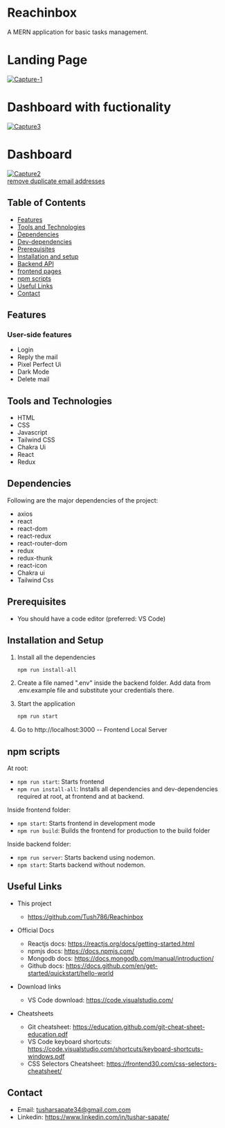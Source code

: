 # Reachinbox

A MERN application for basic tasks management.
<h1>Landing Page</h1>
<a href="https://ibb.co/GMwvG4f"><img src="https://i.ibb.co/94X9Bkm/Capture-1.png" alt="Capture-1" border="0"></a>

<h1>Dashboard with fuctionality</h1>
<a href="https://ibb.co/826HKMm"><img src="https://i.ibb.co/TRmsvcw/Capture3.png" alt="Capture3" border="0"></a>

<h1>Dashboard</h1>
<a href="https://ibb.co/PNmcDqt"><img src="https://i.ibb.co/Ms2cBF9/Capture2.png" alt="Capture2" border="0"></a><br /><a target='_blank' href='https://dedupelist.com/'>remove duplicate email addresses</a><br />


## Table of Contents

- [Features](#features)
- [Tools and Technologies](#tools-and-technologies)
- [Dependencies](#dependencies)
- [Dev-dependencies](#dev-dependencies)
- [Prerequisites](#prerequisites)
- [Installation and setup](#installation-and-setup)
- [Backend API](#backend-api)
- [frontend pages](#frontend-pages)
- [npm scripts](#npm-scripts)
- [Useful Links](#useful-links)
- [Contact](#contact)

## Features

### User-side features

- Login
- Reply the mail
- Pixel Perfect Ui
- Dark Mode
- Delete mail

## Tools and Technologies

- HTML
- CSS
- Javascript
- Tailwind CSS
- Chakra Ui
- React
- Redux

## Dependencies

Following are the major dependencies of the project:

- axios
- react
- react-dom
- react-redux
- react-router-dom
- redux
- redux-thunk
- react-icon
- Chakra ui
- Tailwind Css

## Prerequisites
- You should have a code editor (preferred: VS Code)

## Installation and Setup

1. Install all the dependencies

   ```sh
   npm run install-all
   ```

2. Create a file named ".env" inside the backend folder. Add data from .env.example file and substitute your credentials there.

3. Start the application

   ```sh
   npm run start
   ```

4. Go to http://localhost:3000 -- Frontend Local Server

## npm scripts

At root:

- `npm run start`: Starts frontend
- `npm run install-all`: Installs all dependencies and dev-dependencies required at root, at frontend and at backend.

Inside frontend folder:

- `npm start`: Starts frontend in development mode
- `npm run build`: Builds the frontend for production to the build folder

Inside backend folder:

- `npm run server`: Starts backend using nodemon.
- `npm start`: Starts backend without nodemon.

## Useful Links

- This project

  - https://github.com/Tush786/Reachinbox

- Official Docs

  - Reactjs docs: https://reactjs.org/docs/getting-started.html
  - npmjs docs: https://docs.npmjs.com/
  - Mongodb docs: https://docs.mongodb.com/manual/introduction/
  - Github docs: https://docs.github.com/en/get-started/quickstart/hello-world

- Download links

  - VS Code download: https://code.visualstudio.com/

- Cheatsheets
  - Git cheatsheet: https://education.github.com/git-cheat-sheet-education.pdf
  - VS Code keyboard shortcuts: https://code.visualstudio.com/shortcuts/keyboard-shortcuts-windows.pdf
  - CSS Selectors Cheatsheet: https://frontend30.com/css-selectors-cheatsheet/

## Contact

- Email: tusharsapate34@gmail.com.com
- Linkedin: https://www.linkedin.com/in/tushar-sapate/
